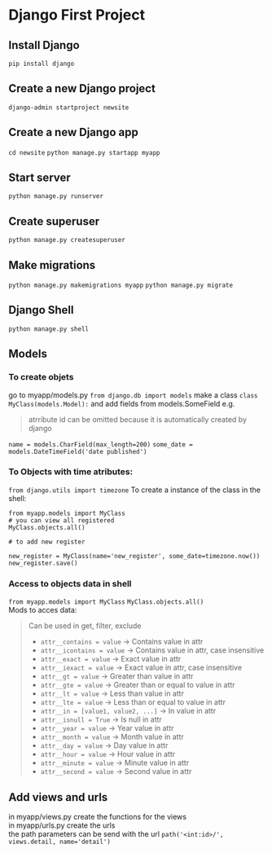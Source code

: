 # Django First Project  

## Install Django  
`pip install django`

## Create a new Django project  
`django-admin startproject newsite`

## Create a new Django app  
`cd newsite`
`python manage.py startapp myapp`

## Start server  
`python manage.py runserver`

## Create superuser
`python manage.py createsuperuser`

## Make migrations  
`python manage.py makemigrations myapp`
`python manage.py migrate`

## Django Shell  
`python manage.py shell`


## Models  

### To create objets  
go to myapp/models.py
`from django.db import models`
make a class
`class MyClass(models.Model):`
and add fields from models.SomeField
e.g.
> atrribute id can be omitted because it is automatically created by django  

`name = models.CharField(max_length=200)`
`some_date = models.DateTimeField('date published')`

### To Objects with time atributes:  
`from django.utils import timezone`
To create a instance of the class in the shell:
```
from myapp.models import MyClass
# you can view all registered
MyClass.objects.all()

# to add new register

new_register = MyClass(name='new_register', some_date=timezone.now())
new_register.save()
```

### Access to objects data in shell  
`from myapp.models import MyClass`
`MyClass.objects.all()`  
Mods to acces data:  

> Can be used in get, filter, exclude
> - `attr__contains = value` -> Contains value in attr  
> - `attr__icontains = value` -> Contains value in attr, case insensitive
> - `attr__exact = value` -> Exact value in attr  
> - `attr__iexact = value` -> Exact value in attr, case insensitive
> - `attr__gt = value` -> Greater than value in attr  
> - `attr__gte = value` -> Greater than or equal to value in attr  
> - `attr__lt = value` -> Less than value in attr  
> - `attr__lte = value` -> Less than or equal to value in attr  
> - `attr__in = [value1, value2, ...]` -> In value in attr  
> - `attr__isnull = True` -> Is null in attr  
> - `attr__year = value` -> Year value in attr
> - `attr__month = value` -> Month value in attr
> - `attr__day = value` -> Day value in attr
> - `attr__hour = value` -> Hour value in attr
> - `attr__minute = value` -> Minute value in attr
> - `attr__second = value` -> Second value in attr

## Add views and urls  
in myapp/views.py create the functions for the views  
in myapp/urls.py create the urls  
the path parameters can be send with the url
`path('<int:id>/', views.detail, name='detail')`